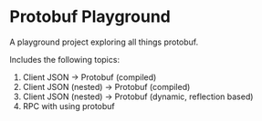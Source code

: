 # Protobuf Playground

A playground project exploring all things protobuf.

Includes the following topics:
1. Client JSON -> Protobuf (compiled)
2. Client JSON (nested) -> Protobuf (compiled)
3. Client JSON (nested) -> Protobuf (dynamic, reflection based)
4. RPC with using protobuf